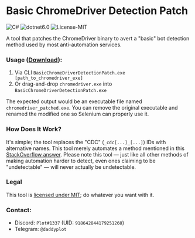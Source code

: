 # Basic ChromeDriver Detection Patch
![C#](https://img.shields.io/badge/c%23-%23239120.svg?style=for-the-badge&logo=c-sharp&logoColor=white)
![dotnet6.0](https://img.shields.io/badge/.NET-6.0-blue?style=for-the-badge)
![License-MIT](https://img.shields.io/badge/License-MIT-Green?style=for-the-badge)

A tool that patches the ChromeDriver binary to avert a "basic" bot detection method used by most anti-automation services.

### Usage ([Download](https://github.com/Plot1337/BasicChromeDriverDetectionPatch/releases)):
1. Via CLI `BasicChromeDriverDetectionPatch.exe [path_to_chromedriver_exe]`
2. Or drag-and-drop `chromedriver.exe` into `BasicChromeDriverDetectionPatch.exe`

The expected output would be an executable file named `chromedriver_patched.exe`.
You can remove the original executable and renamed the modified one so Selenium can properly use it.

### How Does It Work?
It's simple; the tool replaces the "CDC" (`_cdc[...]_[...]`) IDs with alternative names.
This tool merely automates a method mentioned in this
[StackOverflow answer](https://stackoverflow.com/questions/33225947/can-a-website-detect-when-you-are-using-selenium-with-chromedriver/41220267).
Please note this tool — just like all other methods of making automation harder to detect, even ones claiming to be "undetectable" — will never actually be undetectable.

### Legal
This tool is [licensed under MIT](https://github.com/Plot1337/BasicChromeDriverDetectionPatch/blob/main/LICENSE); do whatever you want with it.

### Contact:
- Discord: `Plot#1337` (UID: `918642844179251260`)
- Telegram: `@daddyplot`
